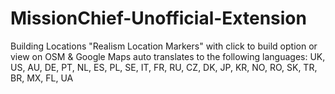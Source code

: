 # MissionChief-Unofficial-Extension
Building Locations "Realism Location Markers" with click to build option or view on OSM &amp; Google Maps auto translates to the following languages: UK, US, AU, DE, PT, NL, ES, PL, SE, IT, FR, RU, CZ, DK, JP, KR, NO, RO, SK, TR, BR, MX, FL, UA 
